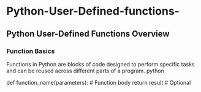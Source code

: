 # Python-User-Defined-functions-

## Python User-Defined Functions Overview
### Function Basics
Functions in Python are blocks of code designed to perform specific tasks and can be reused across different parts of a program.
python

def function_name(parameters):
    # Function body
    return result  # Optional
